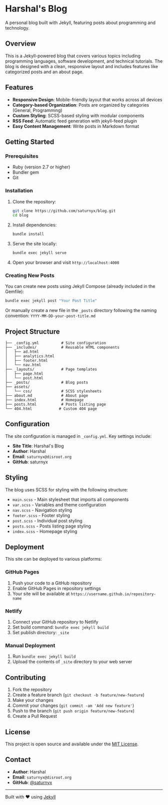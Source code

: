 # Harshal's Blog

A personal blog built with Jekyll, featuring posts about programming and technology.

## Overview

This is a Jekyll-powered blog that covers various topics including programming languages, software development, and technical tutorials. The blog is designed with a clean, responsive layout and includes features like categorized posts and an about page.

## Features

- **Responsive Design**: Mobile-friendly layout that works across all devices
- **Category-based Organization**: Posts are organized by categories (General, Programming)
- **Custom Styling**: SCSS-based styling with modular components
- **RSS Feed**: Automatic feed generation with jekyll-feed plugin
- **Easy Content Management**: Write posts in Markdown format

## Getting Started

### Prerequisites

- Ruby (version 2.7 or higher)
- Bundler gem
- Git

### Installation

1. Clone the repository:

   ```bash
   git clone https://github.com/saturnyx/blog.git
   cd blog
   ```

2. Install dependencies:

   ```bash
   bundle install
   ```

3. Serve the site locally:

   ```bash
   bundle exec jekyll serve
   ```

4. Open your browser and visit `http://localhost:4000`

### Creating New Posts

You can create new posts using Jekyll Compose (already included in the Gemfile):

```bash
bundle exec jekyll post "Your Post Title"
```

Or manually create a new file in the `_posts` directory following the naming convention:
`YYYY-MM-DD-your-post-title.md`

## Project Structure

```text
├── _config.yml          # Site configuration
├── _includes/           # Reusable HTML components
│   ├── ad.html
│   ├── analytics.html
│   ├── footer.html
│   └── nav.html
├── _layouts/            # Page templates
│   ├── page.html
│   └── post.html
├── _posts/              # Blog posts
├── assets/
│   └── css/             # SCSS stylesheets
├── about.md             # About page
├── index.html           # Homepage
├── posts.html           # Posts listing page
└── 404.html            # Custom 404 page
```

## Configuration

The site configuration is managed in `_config.yml`. Key settings include:

- **Site Title**: Harshal's Blog
- **Author**: Harshal
- **Email**: `saturnyx@disroot.org`
- **GitHub**: saturnyx

## Styling

The blog uses SCSS for styling with the following structure:

- `main.scss` - Main stylesheet that imports all components
- `var.scss` - Variables and theme configuration
- `nav.scss` - Navigation styling
- `footer.scss` - Footer styling
- `post.scss` - Individual post styling
- `posts.scss` - Posts listing page styling
- `index.scss` - Homepage styling

## Deployment

This site can be deployed to various platforms:

### GitHub Pages

1. Push your code to a GitHub repository
2. Enable GitHub Pages in repository settings
3. Your site will be available at `https://username.github.io/repository-name`

### Netlify

1. Connect your GitHub repository to Netlify
2. Set build command: `bundle exec jekyll build`
3. Set publish directory: `_site`

### Manual Deployment

1. Run `bundle exec jekyll build`
2. Upload the contents of `_site` directory to your web server

## Contributing

1. Fork the repository
2. Create a feature branch (`git checkout -b feature/new-feature`)
3. Make your changes
4. Commit your changes (`git commit -am 'Add new feature'`)
5. Push to the branch (`git push origin feature/new-feature`)
6. Create a Pull Request

## License

This project is open source and available under the [MIT License](LICENSE).

## Contact

- **Author**: Harshal
- **Email**: `saturnyx@disroot.org`
- **GitHub**: [@saturnyx](https://github.com/saturnyx)

---

Built with ❤️ using [Jekyll](https://jekyllrb.com/)